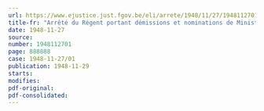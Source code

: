 ```yaml
---
url: https://www.ejustice.just.fgov.be/eli/arrete/1948/11/27/1948112701/justel
title-fr: "Arrêté du Régent portant démissions et nominations de Ministres"
date: 1948-11-27
source:
number: 1948112701
page: 888888
case: 1948-11-27/01
publication: 1948-11-29
starts:
modifies:
pdf-original:
pdf-consolidated:
---
```


